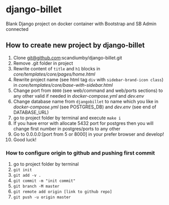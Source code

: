# django-billet
Blank Django project on docker container with Bootstrap and SB Admin connected

## How to create new project by django-billet
1. Clone git@github.com:scandiumby/django-billet.git
1. Remove .git folder in project
1. Rewrite content of `title` and `h1` blocks in *core/templates/core/pages/home.html*
1. Rewrite project name (see html tag `div` with `sidebar-brand-icon class`) 
in *core/templates/core/base-with-sidebar.html*
1. Change port from `8000` (see web/command and web/ports sections)
to any other valid if needed in *docker-compose.yml* and *dev.env*
1. Change database name from `djangobillet` to name which you like in *docker-compose.yml* (see POSTGRES_DB) and 
*dev.env* (see end of DATABASE_URL)
1. go to project folder by terminal and execute `make i`
1. If you have error with allocate 5432 port for postgres then you will change first number in postgres/ports to any other
1. Go to 0.0.0.0:[port from 5 or 8000] in your prefer browser and develop!
1. Good luck!

### How to configure origin to github and pushing first commit
1. go to project folder by terminal
1. `git init`
1. `git add -v .`
1. `git commit -m "init commit"`
1. `git branch -M master`
1. `git remote add origin [link to github repo]`
1. `git push -u origin master` 


